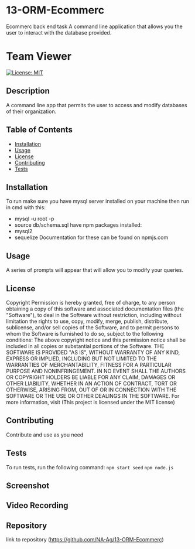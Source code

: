 # 13-ORM-Ecommerc
Ecommerc back end task
A command line application that allows you the user to interact with the database provided.

# Team Viewer
[![License: MIT](https://img.shields.io/badge/License-MIT-yellow.svg)](https://opensource.org/licenses/MIT)

## Description
A command line app that permits the user to access and modify databases of their organization. 

## Table of Contents 
- [Installation](#installation)
- [Usage](#usage)
- [License](#license)
- [Contributing](#contributing)
- [Tests](#tests)

## Installation
To run make sure you have mysql server installed on your machine
then run in cmd with this: 
- mysql -u root -p
- source db/schema.sql
have npm packages installed:
- mysql2
- sequelize
Documentation for these can be found on npmjs.com

## Usage
A series of prompts will appear that will allow you to modify your queries.  

## License
    
  Copyright <YEAR> <COPYRIGHT HOLDER>
  Permission is hereby granted, free of charge, to any person obtaining a copy of this software and associated documentation files (the "Software"), to deal in the Software without restriction, including without limitation the rights to use, copy, modify, merge, publish, distribute, sublicense, and/or sell copies of the Software, and to permit persons to whom the Software is furnished to do so, subject to the following conditions:
  The above copyright notice and this permission notice shall be included in all copies or substantial portions of the Software.
  THE SOFTWARE IS PROVIDED "AS IS", WITHOUT WARRANTY OF ANY KIND, EXPRESS OR IMPLIED, INCLUDING BUT NOT LIMITED TO THE WARRANTIES OF MERCHANTABILITY, FITNESS FOR A PARTICULAR PURPOSE AND NONINFRINGEMENT. IN NO EVENT SHALL THE AUTHORS OR COPYRIGHT HOLDERS BE LIABLE FOR ANY CLAIM, DAMAGES OR OTHER LIABILITY, WHETHER IN AN ACTION OF CONTRACT, TORT OR OTHERWISE, ARISING FROM, OUT OF OR IN CONNECTION WITH THE SOFTWARE OR THE USE OR OTHER DEALINGS IN THE SOFTWARE.
  For more information, visit (This project is licensed under the MIT license)
    
## Contributing
Contribute and use as you need

## Tests
To run tests, run the following command:
```npm start seed```
```npm node.js```

## Screenshot

## Video Recording

## Repository
link to repository (https://github.com/NA-Ag/13-ORM-Ecommerc)